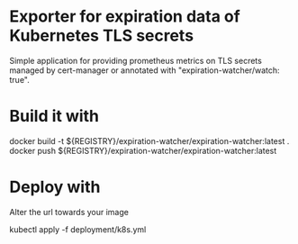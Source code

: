 # Exporter for expiration data of Kubernetes TLS secrets

Simple application for providing prometheus metrics on TLS secrets managed by cert-manager or annotated with "expiration-watcher/watch: true".

# Build it with
docker build -t ${REGISTRY}/expiration-watcher/expiration-watcher:latest .
docker push ${REGISTRY}/expiration-watcher/expiration-watcher:latest

# Deploy with
Alter the url towards your image

kubectl apply -f deployment/k8s.yml